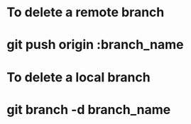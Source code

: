 # To delete a remote branch
# git push origin :branch_name

# To delete a local branch
# git branch -d branch_name
